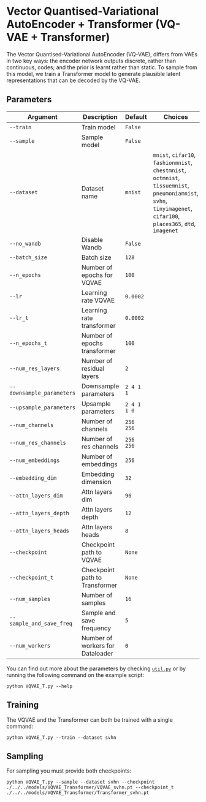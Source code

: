 # Vector Quantised-Variational AutoEncoder + Transformer (VQ-VAE + Transformer)

The Vector Quantised-Variational AutoEncoder (VQ-VAE), differs from VAEs in two key ways: the encoder network outputs discrete, rather than continuous, codes; and the prior is learnt rather than static. To sample from this model, we train a Transformer model to generate plausible latent representations that can be decoded by the VQ-VAE.

## Parameters

| Argument                    | Description                                      | Default    | Choices                                                      |
|-----------------------------|--------------------------------------------------|------------|--------------------------------------------------------------|
| `--train`                   | Train model                                      | `False`    |                                                              |
| `--sample`                  | Sample model                                     | `False`    |                                                              |
| `--dataset`               | Dataset name                                       | `mnist`  | `mnist`, `cifar10`, `fashionmnist`, `chestmnist`, `octmnist`, `tissuemnist`, `pneumoniamnist`, `svhn`, `tinyimagenet`, `cifar100`, `places365`, `dtd`, `imagenet`            |
| `--no_wandb`              | Disable Wandb                                      | `False`  |                                                                                                                                                                              |
| `--batch_size`              | Batch size                                       | `128`      |                                                              |
| `--n_epochs`                | Number of epochs for VQVAE                       | `100`      |                                                              |
| `--lr`                      | Learning rate VQVAE                              | `0.0002`   |                                                              |
| `--lr_t`                    | Learning rate transformer                        | `0.0002`   |                                                              |
| `--n_epochs_t`              | Number of epochs transformer                     | `100`      |                                                              |
| `--num_res_layers`          | Number of residual layers                        | `2`        |                                                              |
| `--downsample_parameters`   | Downsample parameters                            | `2 4 1 1`  |                                                              |
| `--upsample_parameters`     | Upsample parameters                              | `2 4 1 1 0`|                                                              |
| `--num_channels`            | Number of channels                               | `256 256`  |                                                              |
| `--num_res_channels`        | Number of res channels                           | `256 256`  |                                                              |
| `--num_embeddings`          | Number of embeddings                             | `256`      |                                                              |
| `--embedding_dim`           | Embedding dimension                              | `32`       |                                                              |
| `--attn_layers_dim`         | Attn layers dim                                  | `96`       |                                                              |
| `--attn_layers_depth`       | Attn layers depth                                | `12`       |                                                              |
| `--attn_layers_heads`       | Attn layers heads                                | `8`        |                                                              |
| `--checkpoint`              | Checkpoint path to VQVAE                         | `None`     |                                                              |
| `--checkpoint_t`            | Checkpoint path to Transformer                   | `None`     |                                                              |
| `--num_samples`             | Number of samples                                | `16`       |                                                              |
| `--sample_and_save_freq`    | Sample and save frequency                        | `5`        |                                                              |
| `--num_workers`   | Number of workers for Dataloader   | `0`     |                                                              |

You can find out more about the parameters by checking [`util.py`](./../src/generativezoo/utils/util.py) or by running the following command on the example script:

    python VQVAE_T.py --help

## Training

The VQVAE and the Transformer can both be trained with a single command:

    python VQVAE_T.py --train --dataset svhn

## Sampling

For sampling you must provide both checkpoints:

    python VQVAE_T.py --sample --dataset svhn --checkpoint ./../../models/VQVAE_Transformer/VQVAE_svhn.pt --checkpoint_t ./../../models/VQVAE_Transformer/Transformer_svhn.pt